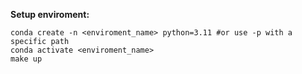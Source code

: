 **Setup enviroment:**
```
conda create -n <enviroment_name> python=3.11 #or use -p with a specific path
conda activate <enviroment_name>
make up
```
